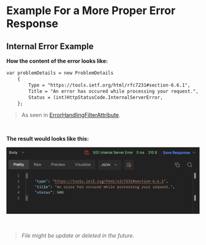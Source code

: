 # Example For a More Proper Error Response

## Internal Error Example

**How the content of the error looks like:**

```
var problemDetails = new ProblemDetails
    {
        Type = "https://tools.ietf.org/html/rfc7231#section-6.6.1",
        Title = "An error has occured while processing your request.",
        Status = (int)HttpStatusCode.InternalServerError,
    };
```

> As seen in [ErrorHandlingFilterAttribute](https://github.com/German-kos/Communion-Api-Clean_Rewrite/blob/5b707a0faebb76d2fd8b57abdeffed5c5be4a688/Communion/Communion.Api/Filters/ErrorHandlingFilterAttribute.cs#L13-L18).

<br/>

**The result would looks like this:**

![](./Images/ErrorHttpResponseEx.png)

<br/>

> _File might be update or deleted in the future._
